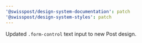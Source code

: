 ```yaml
---
'@swisspost/design-system-documentation': patch
'@swisspost/design-system-styles': patch
---
```


Updated `.form-control` text input to new Post design.
